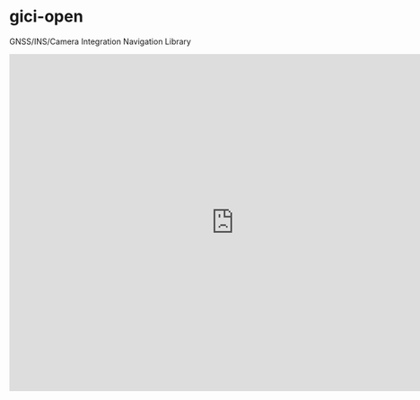 # gici-open
GNSS/INS/Camera Integration Navigation Library

<iframe 
src="https://youtu.be/dAczU-7r85U" 
scrolling="no" 
border="0" 
frameborder="no" 
framespacing="0" 
allowfullscreen="true" 
height=600 
width=800> 
</iframe>
